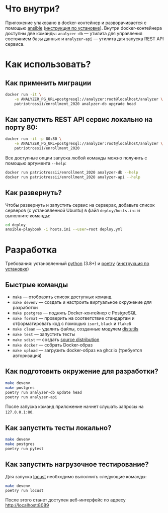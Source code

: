 # Что внутри?

Приложение упаковано в docker-контейнер и разворачивается с помощью [ansible](https://www.ansible.com/) ([инструкция по установке](https://www.ansible.com/)).
Внутри docker-контейнера доступны две команды: `analyzer-db` — утилита для управления состоянием базы данных и `analyzer-api` — утилита для запуска REST API сервиса.

# Как использовать?

## Как применить миграции

```bash
docker run -it \
    -e ANALYZER_PG_URL=postgresql://analyzer:root@localhost/analyzer \
    patriotrossii/enrollment_2020 analyzer-db upgrade head
```

## Как запустить REST API сервис локально на порту 80:

```bash
docker run -it -p 80:80 \
    -e ANALYZER_PG_URL=postgresql://analyzer:root@localhost/analyzer \
    patriotrossii/enrollment_2020
```

Все доступные опции запуска любой команды можно получить с помощью аргумента `--help`:

```bash
docker run patriotrossii/enrollment_2020 analyzer-db --help
docker run patriotrossii/enrollment_2020 analyzer-api --help
```

## Как развернуть?

Чтобы развернуть и запустить сервис на серверах, добавьте список серверов (с установленной Ubuntu) в файл `deploy/hosts.ini` и выполните команды:

``` bash
cd deploy
ansible-playbook -i hosts.ini --user=root deploy.yml
```

# Разработка

Требования: установленный [python](https://python.org) (3.8+) и [poetry](https://python-poetry.org/) ([инструкция по установке](https://python-poetry.org/docs/))

## Быстрые команды

-   `make` — отобразить список доступных команд
-   `make devenv` — создать и настроить виртуальное окружение для разработки
-   `make postgres` — поднять Docker-контейнер с PostgreSQL
-   `make format` — проверить на соответствие стандартам и отформатировать код с помощью `isort`, `black` и `flake8`
-   `make clean` — удалить файлы, созданные модулем [distutils](https://docs.python.org/3/library/distutils.html)
-   `make test` — запустить тесты
-   `make sdist` — создать [source distribution](https://packaging.python.org/glossary/)
-   `make docker` — собрать Docker-образ
-   `make upload` — загрузить docker-образ на ghcr.io (требуется авторизация)

## Как подготовить окружение для разработки?

``` bash
make devenv
make postgres
poetry run analyzer-db update head
poetry run analyzer-api
```

После запуска команд приложение начнет слушать запросы на `127.0.0.1:80`.

## Как запустить тесты локально?

```bash
make devenv
make postgres
poetry run pytest
```

## Как запустить нагрузочное тестирование?

Для запуска [locust](https://locust.io) необходимо выполнить следующие команды:

```bash
make devenv
poetry run locust
```

После этого станет доступен веб-интерфейс по адресу <http://localhost:8089>